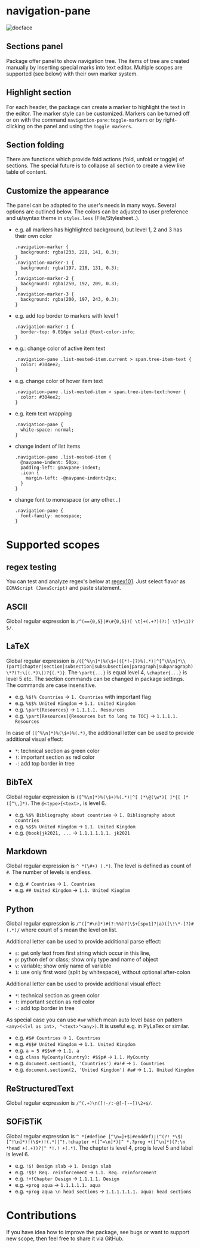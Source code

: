 # navigation-pane

![docface](https://github.com/bacadra/atom-navigation-pane/blob/master/docface.png?raw=true)

## Sections panel

Package offer panel to show navigation tree. The items of tree are created manually by inserting special marks into text editor. Multiple scopes are supported (see below) with their own marker system.


## Highlight section

For each header, the package can create a marker to highlight the text in the editor. The marker style can be customized. Markers can be turned off or on with the command `navigation-pane:toggle-markers` or by right-clicking on the panel and using the `Toggle markers`.


## Section folding

There are functions which provide fold actions (fold, unfold or toggle) of sections. The special future is to collapse all section to create a view like table of content.


## Customize the appearance

The panel can be adapted to the user's needs in many ways. Several options are outlined below. The colors can be adjusted to user preference and ui/syntax theme in `styles.less` (File/Stylesheet..).

* e.g. all markers has highlighted background, but level 1, 2 and 3 has their own color
  ```
  .navigation-marker {
    background: rgba(233, 228, 141, 0.3);
  }
  .navigation-marker-1 {
    background: rgba(197, 218, 131, 0.3);
  }
  .navigation-marker-2 {
    background: rgba(250, 192, 209, 0.3);
  }
  .navigation-marker-3 {
    background: rgba(200, 197, 243, 0.3);
  }
  ```

* e.g. add top border to markers with level 1
  ```
  .navigation-marker-1 {
    border-top: 0.016px solid @text-color-info;
  }
  ```

* e.g.: change color of active item text
  ```
  .navigation-pane .list-nested-item.current > span.tree-item-text {
    color: #304ee2;
  }
  ```

* e.g. change color of hover item text
  ```
  .navigation-pane .list-nested-item > span.tree-item-text:hover {
    color: #304ee2;
  }
  ```

* e.g. item text wrapping
  ```
  .navigation-pane {
    white-space: normal;
  }
  ```

* change indent of list items
  ```
  .navigation-pane .list-nested-item {
    @navpane-indent: 50px;
    padding-left: @navpane-indent;
    .icon {
      margin-left: -@navpane-indent+2px;
    }
  }
  ```

* change font to monospace (or any other...)
  ```
  .navigation-pane {
    font-family: monospace;
  }
  ```


# Supported scopes

## regex testing

You can test and analyze regex's below at [regex101](https://regex101.com/). Just select flavor as `ECMAScript (JavaScript)` and paste statement.


## ASCII

Global regular expression is `/^(=={0,5}|#\#{0,5})[ \t]+(.+?)(?:[ \t]+\1)?$/`.


## LaTeX

Global regular expression is `/([^%\n]*)%(\$+)([*!-]?)%(.*)|^[^\%\n]*\\(part|chapter|section|subsection|subsubsection|paragraph|subparagraph)\*?(?:\[(.*)\])?{(.*)}`. The `\part{...}` is equal level 4, `\chapter{...}` is level 5 etc. The section commands can be changed in package settings. The commands are case insensitive.

* e.g. `%$!% Countries` -> `1. Countries` with important flag
* e.g. `%$$% United Kingdom` -> `1.1. United Kingdom`
* e.g. `\part{Resources}` -> `1.1.1.1. Resources`
* e.g. `\part[Resources]{Resources but to long to TOC}` -> `1.1.1.1. Resources`

In case of `([^%\n]*)%(\$+)%(.*)`, the additional letter can be used to provide additional visual effect:

* `*`: technical section as green color
* `!`: important section as red color
* `-`: add top border in tree


## BibTeX

Global regular expression is `([^%\n]*)%(\$+)%(.*)|^[ ]*\@(\w*)[ ]*{[ ]*([^\,]*)`. The `@<type>{<text>,` is level 6.

* e.g. `%$% Bibliography about countries` -> `1. Bibliography about countries`
* e.g. `%$$% United Kingdom` -> `1.1. United Kingdom`
* e.g. `@book{jk2021, ...` -> `1.1.1.1.1.1. jk2021`


## Markdown

Global regular expression is `^ *(\#+) (.*)`. The level is defined as count of `#`. The number of levels is endless.

* e.g. `# Countries` -> `1. Countries`
* e.g. `## United Kingdom` -> `1.1. United Kingdom`


## Python

Global regular expression is `/^([^#\n]*)#(?:%%)?(\$+[spv1]?|a)([\!\*-]?)#(.*)/` where count of `$` mean the level on list.

Additional letter can be used to provide additional parse effect:

* `s`: get only text from first string which occur in this line,
* `p`: python def or class; show only type and name of object
* `v`: variable; show only name of variable
* `1`: use only first word (split by whitespace), without optional after-colon

Additional letter can be used to provide additional visual effect:

* `*`: technical section as green color
* `!`: important section as red color
* `-`: add top border in tree

As special case you can use `#a#` which mean auto level base on pattern `<any>(<lvl as int>, "<text>"<any>)`. It is useful e.g. in PyLaTex or similar.

* e.g. `#$# Countries` -> `1. Countries`
* e.g. `#$$# United Kingdom` -> `1.1. United Kingdom`
* e.g. `a = 5 #$$v#` -> `1.1. a`
* e.g. `class MyCounty(Country): #$$p#` -> `1.1. MyCounty`
* e.g. `document.section(1, 'Countries') #a!#` -> `1. Countries`
* e.g. `document.section(2, 'United Kingdom') #a#` -> `1.1. United Kingdom`


## ReStructuredText

Global regular expression is `/^(.+)\n([!-/:-@[-[-~])\2+$/`.


## SOFiSTiK

Global regular expression is `^ *(#define [^\n=]+$|#enddef)|(^(?! *\$)[^!\n]*)!(\$+)!(.*)|^!.!chapter +([^=\n]*)|^ *.?prog +([^\n]*)(?:\n *head +(.+))?|^ *!.! +(.*)`. The chapter is level 4, prog is level 5 and label is level 6.

* e.g. `!$! Design slab` -> `1. Design slab`
* e.g. `!$$! Req. reinforcement` -> `1.1. Req. reinforcement`
* e.g. `!+!Chapter Design` -> `1.1.1.1. Design`
* e.g. `+prog aqua` -> `1.1.1.1.1. aqua`
* e.g. `+prog aqua \n head sections` -> `1.1.1.1.1.1. aqua: head sections`


# Contributions

If you have idea how to improve the package, see bugs or want to support new scope, then feel free to share it via GitHub.
